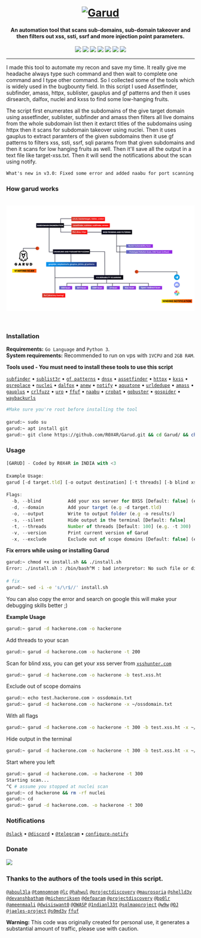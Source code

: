 <h1 align="center">
  <br>
  <a href="https://github.com/R0X4R/Garud/"><img src="img/garud.png" width="500px" alt="Garud"></a>
</h1>
                                                                                                                                            
<h4 align="center">An automation tool that scans sub-domains, sub-domain takeover and then filters out xss, ssti, ssrf and more injection point parameters.</h4>

<p align="center">
<a href="#"><img src="https://madewithlove.org.in/badge.svg"></a>
<a href="https://ko-fi.com/i/IK3K34SJSA"><img src="https://img.shields.io/badge/buy%20me%20a%20ko--fi%20-donate-red"></a>
<a href="https://twitter.com/R0X4R/"><img src="https://img.shields.io/badge/twitter-%40R0X4R-blue.svg"></a>
<a href="https://github.com/R0X4R/Garud/issues"><img src="https://img.shields.io/badge/contributions-welcome-brightgreen.svg?style=flat"></a>
<a href="https://github.com/R0X4R/Garud/blob/master/LICENSE"><img src="https://img.shields.io/badge/License-MIT-yellow.svg"></a>
<a href="#"><img src="https://img.shields.io/badge/Made%20with-Bash-1f425f.svg"></a>
<a href="https://github.com/R0X4R?tab=followers"><img src="https://img.shields.io/badge/github-%40R0X4R-orange"></a>
</p>

---

I made this tool to automate my recon and save my time. It really give me headache always type such command and then wait to complete one command and I type other command. So I collected some of the tools which is widely used in the bugbounty field. In this script I used Assetfinder, subfinder, amass, httpx, sublister, gauplus and gf patterns and then it uses dirsearch, dalfox, nuclei and kxss to find some low-hanging fruits.<br/> 

The script first enumerates all the subdomains of the give target domain using assetfinder, sublister, subfinder and amass then filters all live domains from the whole subdomain list then it extarct titles of the subdomains using httpx then it scans for subdomain takeover using nuclei. Then it uses gauplus to extract paramters of the given subdomains then it use gf patterns to filters xss, ssti, ssrf, sqli params from that given subdomains and then it scans for low hanging fruits as well. Then it'll save all the output in a text file like target-xss.txt. Then it will send the notifications about the scan using notify. <br/>

```txt
What's new in v3.0: Fixed some error and added naabu for port scanning and uro for url filtering
```

<h3 align="left">How garud works</h3>
<p align="center"><br/>
<img src="img/mindmap.png" alt="garud mindmap"><br/>
<!-- <img src="img/roadmap.png" alt="How garud works""> -->
</p><br/>

<h3>Installation</h3>

**Requirements:** ``Go Language`` and ``Python 3``.<br>
**System requirements:** Recommended to run on vps with ``1VCPU`` and ``2GB RAM``.<br>

**Tools used - You must need to install these tools to use this script**<br>

  <a href="https://github.com/projectdiscovery/subfinder">`subfinder`</a> •
  <a href="https://github.com/aboul3la/Sublist3r">`sublist3r`</a> •
  <a href="https://github.com/1ndianl33t/Gf-Patterns">`gf patterns`</a> •
  <a href="https://github.com/projectdiscovery/dnsx">`dnsx`</a> •
  <a href="https://github.com/tomnomnom/assetfinder">`assetfinder`</a> •
  <a href="https://github.com/projectdiscovery/httpx">`httpx`</a> •
  <a href="https://github.com/Emoe/kxss">`kxss`</a> •
  <a href="https://github.com/tomnomnom/qsreplace">`qsreplace`</a> •
  <a href="https://github.com/projectdiscovery/nuclei">`nuclei`</a> •
  <a href="https://github.com/hahwul/dalfox">`dalfox`</a> •
  <a href="https://github.com/tomnomnom/anew">`anew`</a> •
  <a href="https://github.com/projectdiscovery/notify">`notify`</a> •
  <a href="https://github.com/michenriksen/aquatone">`aquatone`</a> •
  <a href="https://github.com/ameenmaali/urldedupe">`urldedupe`</a> •
  <a href="https://github.com/OWASP/Amass">`amass`</a> •
  <a href="https://github.com/bp0lr/gauplus">`gauplus`</a> •
  <a href="https://github.com/dwisiswant0/crlfuzz">`crlfuzz`</a> •
  <a href="https://github.com/s0md3v/uro">`uro`</a> •
  <a href="https://github.com/ffuf/ffuf">`ffuf`</a> •
  <a href="https://github.com/projectdiscovery/naabu">`naabu`</a> •
  <a href="https://github.com/Cgboal/SonarSearch">`crobat`</a> •
  <a href="https://github.com/OJ/gobuster">`gobuster`</a> •
  <a href="https://github.com/jaeles-project/gospider">`gospider`</a> •
  <a href="https://github.com/tomnomnom/waybackurls">`waybackurls`</a><br>


```bash
#Make sure you're root before installing the tool

garud:~ sudo su
garud:~ apt install git
garud:~ git clone https://github.com/R0X4R/Garud.git && cd Garud/ && chmod +x garud install.sh && mv garud /usr/bin/ && ./install.sh
```

<h3>Usage</h3>


```js 
[GARUD] - Coded by R0X4R in INDIA with <3

Example Usage:
garud [-d target.tld] [-o output destination] [-t threads] [-b blind xss URL] [-x OOS domains]

Flags:
  -b, --blind          Add your xss server for BXSS [Default: false] (e.g. -b test.xss.ht)
  -d, --domain         Add your target (e.g -d target.tld)
  -o, --output         Write to output folder (e.g -o results/)
  -s, --silent         Hide output in the terminal [Default: false]
  -t, --threads        Number of threads [Default: 100] (e.g. -t 300)
  -v, --version        Print current version of Garud
  -x, --exclude        Exclude out of scope domains [Default: false] (e.g. -x ~/oosdomains.txt)                                                    
```

**Fix errors while using or installing Garud**
    
```bash
garud:~ chmod +x install.sh && ./install.sh
Error: ./install.sh : /bin/bash^M : bad interpretor: No such file or directory
                                                    
# fix
garud:~ sed -i -e 's/\r$//' install.sh
```
You can also copy the error and search on google this will make your debugging skills better ;)

**Example Usage**

```bash
garud:~ garud -d hackerone.com -o hackerone
```
Add threads to your scan
```bash
garud:~ garud -d hackerone.com -o hackerone -t 200
```
Scan for blind xss, you can get your xss server from [`xsshunter.com`](https://xsshunter.com/)
```bash
garud:~ garud -d hackerone.com -o hackerone -b test.xss.ht
```
Exclude out of scope domains
```bash
garud:~ echo test.hackerone.com > ossdomain.txt
garud:~ garud -d hackerone.com -o hackerone -x ~/ossdomain.txt
```
With all flags
```bash
garud:~ garud -d hackerone.com -o hackerone -t 300 -b test.xss.ht -x ~/ossdomain.txt
```

Hide output in the terminal

```bash
garud:~ garud -d hackerone.com -o hackerone -t 300 -b test.xss.ht -x ~/ossdomain.txt -s
```

Start where you left
```bash
garud:~ garud -d hackerone.com. -o hackerone -t 300
Starting scan...
^C # assume you stopped at nuclei scan
garud:~ cd hackerone && rm -rf nuclei
garud:~ cd
garud:~ garud -d hackerone.com. -o hackerone -t 300
```

<h3>Notifications</h3>

[`@slack`](https://slack.com/intl/en-it/help/articles/115005265063-Incoming-webhooks-for-Slack) •
[`@discord`](https://support.discord.com/hc/en-us/articles/228383668-Intro-to-Webhooks) •
[`@telegram`](https://core.telegram.org/bots#3-how-do-i-create-a-bot) •
[`configure-notify`](https://github.com/projectdiscovery/notify#config-file)
                                                                
<p align="left">
<h3>Donate</h3> 
<a href="https://ko-fi.com/i/IK3K34SJSA"><img src="https://ko-fi.com/img/githubbutton_sm.svg"></a>
</p>

### Thanks to the authors of the tools used in this script.

[`@aboul3la`](https://github.com/aboul3la) [`@tomnomnom`](https://github.com/tomnomnom) [`@lc`](https://github.com/lc) [`@hahwul`](https://github.com/hahwul) [`@projectdiscovery`](https://github.com/projectdiscovery) [`@maurosoria`](https://github.com/maurosoria) [`@shelld3v`](https://github.com/shelld3v) [`@devanshbatham`](https://github.com/devanshbatham) [`@michenriksen`](https://github.com/michenriksen) [`@defparam`](https://github.com/defparam/) [`@projectdiscovery`](https://github.com/projectdiscovery) [`@bp0lr`](https://github.com/bp0lr/) [`@ameenmaali`](https://github.com/ameenmaali) [`@dwisiswant0`](https://github.com/dwisiswant0) [`@OWASP`](https://github.com/OWASP/) [`@1ndianl33t`](https://github.com/1ndianl33t) [`@sqlmapproject`](https://github.com/sqlmapproject) [`@w9w`](https://github.com/w9w) [`@OJ`](https://github.com/OJ) [`@jaeles-project`](https://github.com/jaeles-project) [`@s0md3v`](https://github.com/s0md3v) [`ffuf`](https://github.com/ffuf)

**Warning:** This code was originally created for personal use, it generates a substantial amount of traffic, please use with caution.
